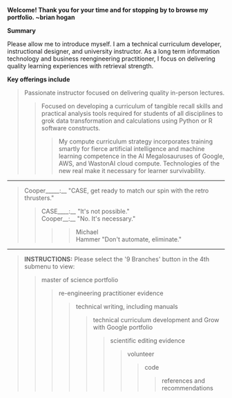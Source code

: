 **Welcome! Thank you for your time and for stopping by to browse my portfolio. ~brian hogan**  

**Summary**

Please allow me to introduce myself. I am a technical curriculum developer, instructional designer, and university instructor. As a long term information technology and business reengineering practitioner, I focus on delivering quality learning experiences with retrieval strength. 
 
**Key offerings include**  
> Passionate instructor focused on delivering quality in-person lectures.  
>> Focused on developing a curriculum of tangible recall skills and practical analysis tools required for students of all disciplines to grok data transformation and calculations using Python or R software constructs.  
>>> My compute curriculum strategy incorporates training smartly for fierce artificial intelligence and machine learning competence in the AI Megalosauruses of Google, AWS, and WastonAI cloud compute. Technologies of the new real make it necessary for learner survivability.  

---------
> Cooper_____:__ "CASE, get ready to match our spin with the retro thrusters."    
>> CASE____:__ "It's not possible."  
>> Cooper__:__ "No. It's necessary."  
>>>> Michael  
>>>> Hammer  "Don't automate, eliminate."  

---------
> **INSTRUCTIONS:** Please select the '9 Branches' button in the 4th submenu to view:  
>> master of science portfolio  
>>> re-engineering practitioner evidence  
>>>> technical writing, including manuals  
>>>>> technical curriculum development and Grow with Google portfolio  
>>>>>> scientific editing evidence  
>>>>>>> volunteer    
>>>>>>>> code  
>>>>>>>>> references and recommendations 
